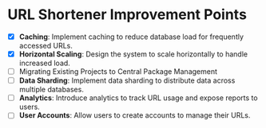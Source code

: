 # URL Shortener Improvement Points

- [x] **Caching**: Implement caching to reduce database load for frequently accessed URLs.
- [x] **Horizontal Scaling**: Design the system to scale horizontally to handle increased load.
- [ ] Migrating Existing Projects to Central Package Management
- [ ] **Data Sharding**: Implement data sharding to distribute data across multiple databases.
- [ ] **Analytics**: Introduce analytics to track URL usage and expose reports to users.
- [ ] **User Accounts**: Allow users to create accounts to manage their URLs.
